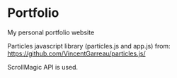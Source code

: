 # Portfolio
My personal portfolio website

Particles javascript library (particles.js and app.js) from:
https://github.com/VincentGarreau/particles.js/

ScrollMagic API is used.